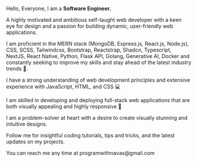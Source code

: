  <p>
          Hello, Everyone, I am a <b>Software Engineer.</b>
        </p>
        <p>
          A highly motivated and ambitious self-taught web developer with a keen
          eye for design and a passion for building dynamic, user-friendly web
          applications.
        </p>
        <p>
          I am proficient in the MERN stack (MongoDB, Express.js, React.js, Node.js), CSS, SCSS, Tailwindcss, Bootstrap, Reactstrap, Shadcn, Typescript, NextJS, React Native, Python, Flask API, Golang, Generative AI, Docker and constantly seeking to improve my
          skills and stay ahead of the latest industry trends 🚀.
        </p>
        <p>
          I have a strong understanding of web development principles and
          extensive experience with JavaScript, HTML, and CSS 💻
        </p>
        <p>
          I am skilled in developing and deploying full-stack web applications
          that are both visually appealing and highly responsive 🎨
        </p>
        <p>
          I am a problem-solver at heart with a desire to create visually
          stunning and intuitive designs.
        </p>
        <p>
          Follow me for insightful coding tutorials, tips and tricks, and the
          latest updates on my projects.
        </p>
        <p>You can reach me any time at programwithnavas@gmail.com</p>
